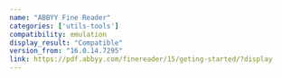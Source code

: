 ```yaml
---
name: "ABBYY Fine Reader"
categories: ['utils-tools']
compatibility: emulation
display_result: "Compatible"
version_from: "16.0.14.7295"
link: https://pdf.abbyy.com/finereader/15/geting-started/?display
---
```


